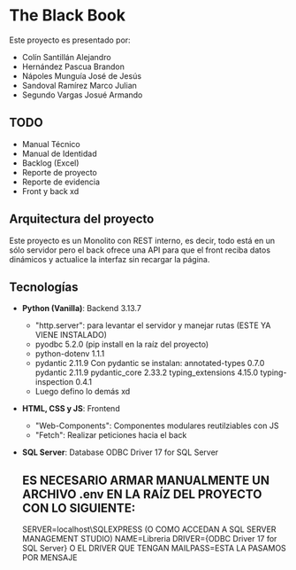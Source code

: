 # The Black Book

Este proyecto es presentado por:

- Colín Santillán Alejandro
- Hernández Pascua Brandon
- Nápoles Munguía José de Jesús
- Sandoval Ramírez Marco Julian
- Segundo Vargas Josué Armando

## TODO
- Manual Técnico
- Manual de Identidad
- Backlog (Excel)
- Reporte de proyecto
- Reporte de evidencia
- Front y back xd

## Arquitectura del proyecto
Este proyecto es un Monolito con REST interno, es decir, todo está en un sólo servidor pero el back ofrece una API para que el front reciba datos dinámicos y actualice la interfaz sin recargar la página.

## Tecnologías
- **Python (Vanilla)**: Backend 3.13.7
    - "http.server": para levantar el servidor y manejar rutas (ESTE YA VIENE INSTALADO)
    - pyodbc 5.2.0  (pip install en la raíz del proyecto)
    - python-dotenv 1.1.1
    - pydantic 2.11.9
        Con pydantic se instalan:
        annotated-types   0.7.0
        pydantic          2.11.9
        pydantic_core     2.33.2
        typing_extensions 4.15.0
        typing-inspection 0.4.1
    - Luego defino lo demás xd
- **HTML, CSS y JS**: Frontend
    - "Web-Components": Componentes modulares reutilziables con JS
    - "Fetch": Realizar peticiones hacia el back
- **SQL Server**: Database
    ODBC Driver 17 for SQL Server

    ## ES NECESARIO ARMAR MANUALMENTE UN ARCHIVO .env EN LA RAÍZ DEL PROYECTO CON LO SIGUIENTE:
    SERVER=localhost\SQLEXPRESS (O COMO ACCEDAN A SQL SERVER MANAGEMENT STUDIO)
    NAME=Libreria
    DRIVER={ODBC Driver 17 for SQL Server} O EL DRIVER QUE TENGAN
    MAILPASS=ESTA LA PASAMOS POR MENSAJE

